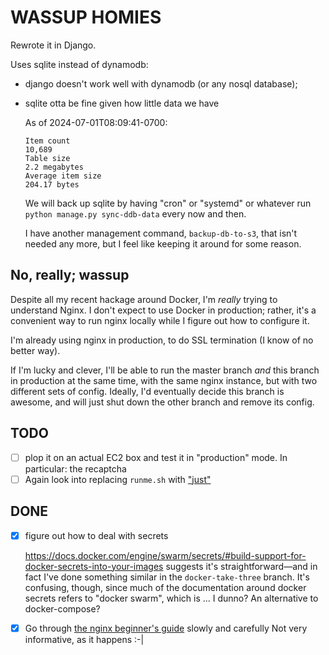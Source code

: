 # WASSUP HOMIES

Rewrote it in Django.

Uses sqlite instead of dynamodb:

* django doesn't work well with dynamodb (or any nosql database);
* sqlite otta be fine given how little data we have

    As of 2024-07-01T08:09:41-0700:

    ```text
    Item count
    10,689
    Table size
    2.2 megabytes
    Average item size
    204.17 bytes
    ```

  We will back up sqlite by having "cron" or "systemd" or whatever run `python manage.py sync-ddb-data` every now and then.

  I have another management command, `backup-db-to-s3`, that isn't needed any more, but I feel like keeping it around for some reason.

## No, really; wassup

Despite all my recent hackage around Docker, I'm *really* trying to understand Nginx. I don't expect to use Docker in production; rather, it's a convenient way to run nginx locally while I figure out how to configure it.

I'm already using nginx in production, to do SSL termination (I know of no better way).

If I'm lucky and clever, I'll be able to run the master branch *and* this branch in production at the same time, with the same nginx instance, but with two different sets of config.  Ideally, I'd eventually decide this branch is awesome, and will just shut down the other branch and remove its config.

## TODO

* [ ] plop it on an actual EC2 box and test it in "production" mode.
  In particular: the recaptcha
* [ ] Again look into replacing `runme.sh` with ["just"](https://just.systems/man/en/)

## DONE

* [x] figure out how to deal with secrets

  <https://docs.docker.com/engine/swarm/secrets/#build-support-for-docker-secrets-into-your-images> suggests it's straightforward—and in fact I've done something similar in the `docker-take-three` branch.  It's confusing, though, since much of the documentation around docker secrets refers to "docker swarm", which is ... I dunno? An alternative to docker-compose?
* [x] Go through [the nginx beginner's guide](http://nginx.org/en/docs/beginners_guide.html) slowly and carefully
  Not very informative, as it happens :-|
